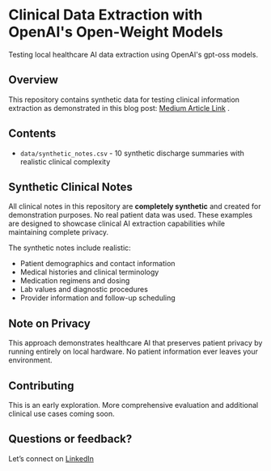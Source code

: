 # Clinical Data Extraction with OpenAI's Open-Weight Models

Testing local healthcare AI data extraction using OpenAI's gpt-oss models.

## Overview

This repository contains synthetic data for testing clinical information extraction as demonstrated in this blog post: [Medium Article Link](https://medium.com/towards-artificial-intelligence/i-ran-openais-new-open-model-on-my-laptop-to-extract-medical-data-here-s-what-happened-aeb6acddfede)
.

## Contents

- `data/synthetic_notes.csv` - 10 synthetic discharge summaries with realistic clinical complexity

## Synthetic Clinical Notes

All clinical notes in this repository are **completely synthetic** and created for demonstration purposes. No real patient data was used. These examples are designed to showcase clinical AI extraction capabilities while maintaining complete privacy.

The synthetic notes include realistic:
- Patient demographics and contact information
- Medical histories and clinical terminology
- Medication regimens and dosing
- Lab values and diagnostic procedures
- Provider information and follow-up scheduling

## Note on Privacy

This approach demonstrates healthcare AI that preserves patient privacy by running entirely on local hardware. No patient information ever leaves your environment.

## Contributing

This is an early exploration. More comprehensive evaluation and additional clinical use cases coming soon.

## Questions or feedback?

Let’s connect on [LinkedIn](https://www.linkedin.com/in/marie-humbert-droz/)
